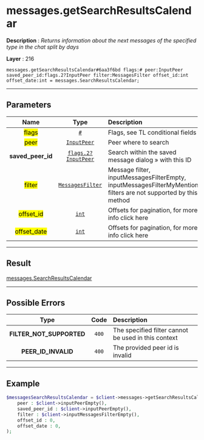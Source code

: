 # messages.getSearchResultsCalendar

**Description** : *Returns information about the next messages of the specified type in the chat split by days*

**Layer** : 216

```tl
messages.getSearchResultsCalendar#6aa3f6bd flags:# peer:InputPeer saved_peer_id:flags.2?InputPeer filter:MessagesFilter offset_id:int offset_date:int = messages.SearchResultsCalendar;
```

---

## Parameters

| Name | Type | Description |
| :---: | :---: | :--- |
| <mark>flags</mark> | [`#`](type/#) | Flags, see TL conditional fields |
| <mark>peer</mark> | [`InputPeer`](type/InputPeer) | Peer where to search |
| **saved_peer_id** | [`flags.2?InputPeer`](type/InputPeer) | Search within the saved message dialog » with this ID |
| <mark>filter</mark> | [`MessagesFilter`](type/MessagesFilter) | Message filter, inputMessagesFilterEmpty, inputMessagesFilterMyMentions filters are not supported by this method |
| <mark>offset_id</mark> | [`int`](type/int) | Offsets for pagination, for more info click here |
| <mark>offset_date</mark> | [`int`](type/int) | Offsets for pagination, for more info click here |

---

## Result

[messages.SearchResultsCalendar](type/messages.SearchResultsCalendar)

---

## Possible Errors

| Type | Code | Description |
| :---: | :---: | :--- |
| **FILTER_NOT_SUPPORTED** | `400` | The specified filter cannot be used in this context |
| **PEER_ID_INVALID** | `400` | The provided peer id is invalid |

---

## Example

```php
$messagesSearchResultsCalendar = $client->messages->getSearchResultsCalendar(
	peer : $client->inputPeerEmpty(),
	saved_peer_id : $client->inputPeerEmpty(),
	filter : $client->inputMessagesFilterEmpty(),
	offset_id : 0,
	offset_date : 0,
);
```